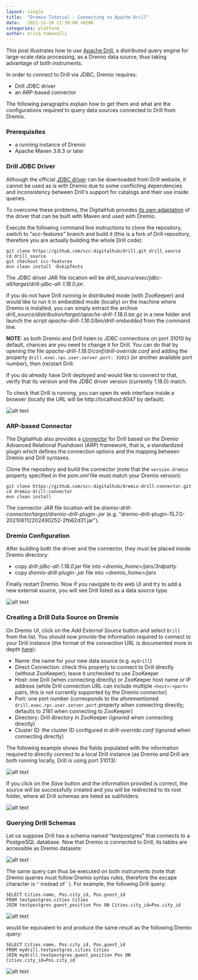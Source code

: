 ```yaml
---
layout: single
title:  "Dremio Tutorial - Connecting to Apache Drill"
date:   2021-11-18 11:30:00 +0200
categories: platform
author: erica.tomaselli
---
```

This post illustrates how to use [Apache Drill](http://drill.apache.org/), a distributed query engine for large-scale data processing, as a Dremio data source, thus taking advantage of both instruments.

In order to connect to Drill via JDBC, Dremio requires:

- Drill JDBC driver
- an ARP-based connector

The following paragraphs explain how to get them and what are the configurations required to query data sources connected to Drill from Dremio.

### Prerequisites

- a running instance of Dremio
- Apache Maven 3.6.3 or later

### Drill JDBC Driver

Although the official [JDBC driver](https://drill.apache.org/docs/using-the-jdbc-driver/) can be downloaded from Drill website, it cannot be used as is with Dremio due to some conflicting dependencies and inconsistency between Drill's support for catalogs and their use inside queries.

To overcome these problems, the DigitalHub provides [its own adaptation](https://github.com/scc-digitalhub/drill/tree/scc-features) of the driver that can be built with Maven and used with Dremio.

Execute the following command line instructions to clone the repository, switch to "scc-features" branch and build it (this is a fork of Drill repository, therefore you are actually building the whole Drill code):

```
git clone https://github.com/scc-digitalhub/drill.git drill_source
cd drill_source
git checkout scc-features
mvn clean install -DskipTests
```

The JDBC driver JAR file location will be *drill_source/exec/jdbc-all/target/drill-jdbc-all-1.18.0.jar*.

If you do not have Drill running in distributed mode (with ZooKeeper) and would like to run it in embedded mode (locally) on the machine where Dremio is installed, you can simply extract the archive *drill_source/distribution/target/apache-drill-1.18.0.tar.gz* in a new folder and launch the script *apache-drill-1.18.0/bin/drill-embedded* from the command line.

**NOTE**: as both Dremio and Drill listen to JDBC connections on port 31010 by default, chances are you need to change it for Drill. You can do that by opening the file *apache-drill-1.18.0/conf/drill-override.conf* and adding the property `drill.exec.rpc.user.server.port: 31013` (or another available port number), then (re)start Drill.

If you do already have Drill deployed and would like to connect to that, verify that its version and the JDBC driver version (currently 1.18.0) match.

To check that Drill is running, you can open its web interface inside a browser (locally the URL will be http://localhost:8047 by default).

![alt text](https://raw.githubusercontent.com/scc-digitalhub/scc-digitalhub.github.io/master/assets/posts/2021-11-18-dremio-connection-to-drill/images/drill-interface.png)

### ARP-based Connector

The DigitalHub also provides a [connector](https://github.com/scc-digitalhub/dremio-drill-connector) for Drill based on the Dremio Advanced Relational Pushdown (ARP) framework, that is, a standardized plugin which defines the connection options and the mapping between Dremio and Drill syntaxes.

Clone the repository and build the connector (note that the `version.dremio` property specified in the *pom.xml* file must match your Dremio version):

```
git clone https://github.com/scc-digitalhub/dremio-drill-connector.git
cd dremio-drill-connector
mvn clean install
```

The connector JAR file location will be *dremio-drill-connector/target/dremio-drill-plugin-<version>.jar* (e.g. "dremio-drill-plugin-15.7.0-202106112202490252-2fb62d31.jar").

### Dremio Configuration

After building both the driver and the connector, they must be placed inside Dremio directory:

- copy *drill-jdbc-all-1.18.0.jar* file into *<dremio_home>/jars/3rdparty*
- copy *dremio-drill-plugin-<version>.jar* file into *<dremio_home>/jars*

Finally restart Dremio. Now if you navigate to its web UI and try to add a new external source, you will see Drill listed as a data source type.

![alt text](https://raw.githubusercontent.com/scc-digitalhub/scc-digitalhub.github.io/master/assets/posts/2021-11-18-dremio-connection-to-drill/images/dremio-datasources.png)

### Creating a Drill Data Source on Dremio

On Dremio UI, click on the *Add External Source* button and select `Drill` from the list. You should now provide the information required to connect to your Drill instance (the format of the connection URL is documented more in depth [here](https://drill.apache.org/docs/using-the-jdbc-driver/#using-the-jdbc-url-for-a-random-drillbit-connection)):

- Name: the name for your new data source (e.g. `mydrill`)
- Direct Connection: check this property to connect to Drill directly (without ZooKeeper); leave it unchecked to use ZooKeeper
- Host: one Drill (when connecting directly) or ZooKeeper host name or IP address (while Drill connection URL can include multiple `<host>:<port>` pairs, this is not currently supported by the Dremio connector)
- Port: one port number (corresponds to the aforementioned `drill.exec.rpc.user.server.port` property when connecting directly; defaults to 2181 when connecting to ZooKeeper)
- Directory: Drill directory in ZooKeeper (ignored when connecting directly)
- Cluster ID: the cluster ID configured in *drill-override.conf* (ignored when connecting directly)

The following example shows the fields populated with the information required to directly connect to a local Drill instance (as Dremio and Drill are both running locally, Drill is using port 31013):

![alt text](https://raw.githubusercontent.com/scc-digitalhub/scc-digitalhub.github.io/master/assets/posts/2021-11-18-dremio-connection-to-drill/images/new-source.png)

If you click on the *Save* button and the information provided is correct, the source will be successfully created and you will be redirected to its root folder, where all Drill schemas are listed as subfolders:

![alt text](https://raw.githubusercontent.com/scc-digitalhub/scc-digitalhub.github.io/master/assets/posts/2021-11-18-dremio-connection-to-drill/images/drill-schemas.png)

### Querying Drill Schemas

Let us suppose Drill has a schema named "testpostgres" that connects to a PostgreSQL database. Now that Dremio is connected to Drill, its tables are accessible as Dremio datasets:

![alt text](https://raw.githubusercontent.com/scc-digitalhub/scc-digitalhub.github.io/master/assets/posts/2021-11-18-dremio-connection-to-drill/images/drill-postgres.png)

The same query can thus be executed on both instruments (note that Dremio queries must follow Dremio syntax rules, therefore the escape character is `"` instead of `` ` ``). For example, the following Drill query:

```
SELECT Cities.name, Pos.city_id, Pos.guest_id
FROM testpostgres.cities Cities
JOIN testpostgres.guest_position Pos ON Cities.city_id=Pos.city_id
```

![alt text](https://raw.githubusercontent.com/scc-digitalhub/scc-digitalhub.github.io/master/assets/posts/2021-11-18-dremio-connection-to-drill/images/drill-result.png)

would be equivalent to and produce the same result as the following Dremio query:

```
SELECT Cities.name, Pos.city_id, Pos.guest_id
FROM mydrill.testpostgres.cities Cities
JOIN mydrill.testpostgres.guest_position Pos ON Cities.city_id=Pos.city_id
```

![alt text](https://raw.githubusercontent.com/scc-digitalhub/scc-digitalhub.github.io/master/assets/posts/2021-11-18-dremio-connection-to-drill/images/dremio-result.png)
